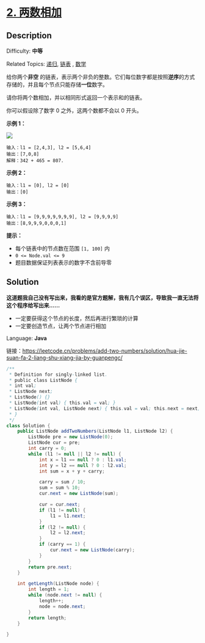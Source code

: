 # [2. 两数相加](https://leetcode.cn/problems/add-two-numbers/)

## Description

Difficulty: **中等**

Related Topics: [递归](https://leetcode.cn/tag/recursion/), [链表](https://leetcode.cn/tag/linked-list/)
, [数学](https://leetcode.cn/tag/math/)

给你两个**非空** 的链表，表示两个非负的整数。它们每位数字都是按照**逆序**的方式存储的，并且每个节点只能存储**一位**数字。

请你将两个数相加，并以相同形式返回一个表示和的链表。

你可以假设除了数字 0 之外，这两个数都不会以 0 开头。

**示例 1：**

![](https://assets.leetcode-cn.com/aliyun-lc-upload/uploads/2021/01/02/addtwonumber1.jpg)

```
输入：l1 = [2,4,3], l2 = [5,6,4]
输出：[7,0,8]
解释：342 + 465 = 807.
```

**示例 2：**

```
输入：l1 = [0], l2 = [0]
输出：[0]
```

**示例 3：**

```
输入：l1 = [9,9,9,9,9,9,9], l2 = [9,9,9,9]
输出：[8,9,9,9,0,0,0,1]
```

**提示：**

* 每个链表中的节点数在范围 `[1, 100]` 内
* `0 <= Node.val <= 9`
* 题目数据保证列表表示的数字不含前导零

## Solution

**这道题我自己没有写出来，我看的是官方题解，我有几个误区，导致我一直无法将这个程序给写出来……**

- 一定要获得这个节点的长度，然后再进行繁琐的计算
- 一定要创造节点，让两个节点进行相加

Language: **Java**

链接：<https://leetcode.cn/problems/add-two-numbers/solution/hua-jie-suan-fa-2-liang-shu-xiang-jia-by-guanpengc/>

```java
/**
 * Definition for singly-linked list.
 * public class ListNode {
 * int val;
 * ListNode next;
 * ListNode() {}
 * ListNode(int val) { this.val = val; }
 * ListNode(int val, ListNode next) { this.val = val; this.next = next; }
 * }
 */
class Solution {
    public ListNode addTwoNumbers(ListNode l1, ListNode l2) {
        ListNode pre = new ListNode(0);
        ListNode cur = pre;
        int carry = 0;
        while (l1 != null || l2 != null) {
            int x = l1 == null ? 0 : l1.val;
            int y = l2 == null ? 0 : l2.val;
            int sum = x + y + carry;

            carry = sum / 10;
            sum = sum % 10;
            cur.next = new ListNode(sum);

            cur = cur.next;
            if (l1 != null) {
                l1 = l1.next;
            }
            if (l2 != null) {
                l2 = l2.next;
            }
            if (carry == 1) {
                cur.next = new ListNode(carry);
            }
        }
        return pre.next;
    }

    int getLength(ListNode node) {
        int length = 1;
        while (node.next != null) {
            length++;
            node = node.next;
        }
        return length;
    }

}
```